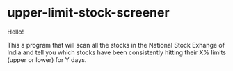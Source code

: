 # upper-limit-stock-screener

Hello!

This a program that will scan all the stocks in the National Stock Exhange of India and tell you which stocks have been consistently hitting their X% limits (upper or lower) for Y days.
